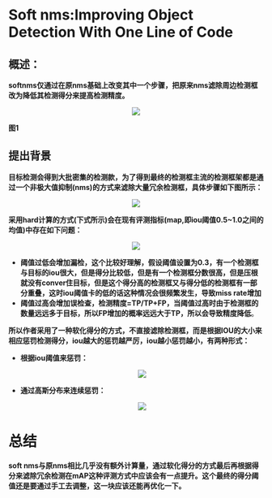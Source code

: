 # Soft nms:Improving Object Detection With One Line of Code

## 概述：

**softnms仅通过在原nms基础上改变其中一个步骤，把原来nms滤除周边检测框改为降低其检测得分来提高检测精度。**

<div align=center>
<img src="https://note.youdao.com/yws/api/personal/file/WEB8439514b81340cff412ebe7340e40ad1?method=download&shareKey=357d27759092b708004be4c5659f2dae"/>
</div>                                                                                                                                      

  **图1**

## 提出背景

**目标检测会得到大批密集的检测款，为了得到最终的检测框主流的检测框架都是通过一个非极大值抑制(nms)的方式来滤除大量冗余检测框，具体步骤如下图所示：**

<div align=center>
<img src="https://note.youdao.com/yws/api/personal/file/WEBe567c2e88a7f1a3f9e8cfc4c6aac4c9a?method=download&shareKey=48f04c96118773bb55d849f71374c4ff"/>
</div>   



**采用hard计算的方式(下式所示)会在现有评测指标(map,即iou阈值0.5~1.0之间的均值)中存在如下问题：**

<div align=center>
<img src="https://note.youdao.com/yws/api/personal/file/WEB43aac59bfee083867eea4811df28f238?method=download&shareKey=1665c932d9bd097fa4ae12a7ec7eb0a4"/>
</div>   

- **阈值过低会增加漏检，这个比较好理解，假设阈值设置为0.3，有一个检测框与目标的iou很大，但是得分比较低，但是有一个检测框分数很高，但是压根就没有conver住目标，但是这个得分高的检测框又与得分低的检测框有一部分重叠，这时iou阈值卡的低的话这种情况会很频繁发生，导致miss rate增加**
- **阈值过高会增加误检查，检测精度=TP/TP+FP，当阈值过高时由于检测框的数量远远多于目标，所以FP增加的概率远远大于TP，所以会导致精度降低**。

**所以作者采用了一种软化得分的方式，不直接滤除检测框，而是根据IOU的大小来相应惩罚检测得分，iou越大的惩罚越严厉，iou越小惩罚越小，有两种形式：**

- **根据iou阈值来惩罚：**

  <div align=center>
  <img src="https://note.youdao.com/yws/api/personal/file/WEB8d86c9f23c569461041ef55ea0569d9f?method=download&shareKey=9da15b1ba6576b64f95dc56d047f4635"/>
  </div>  

- **通过高斯分布来连续惩罚：**

  <div align=center>
  <img src="https://note.youdao.com/yws/api/personal/file/WEB5ef5d4b892f4ba62c2063b6a50f47ad6?method=download&shareKey=bfd9223bf5656ba593e9af32bed383ad"/>
  </div>  

# 总结

**soft nms与原nms相比几乎没有额外计算量，通过软化得分的方式最后再根据得分来滤除冗余检测在mAP这种评测方式中应该会有一点提升。这个最终的得分阈值还是要通过手工去调整，这一块应该还能再优化一下。**